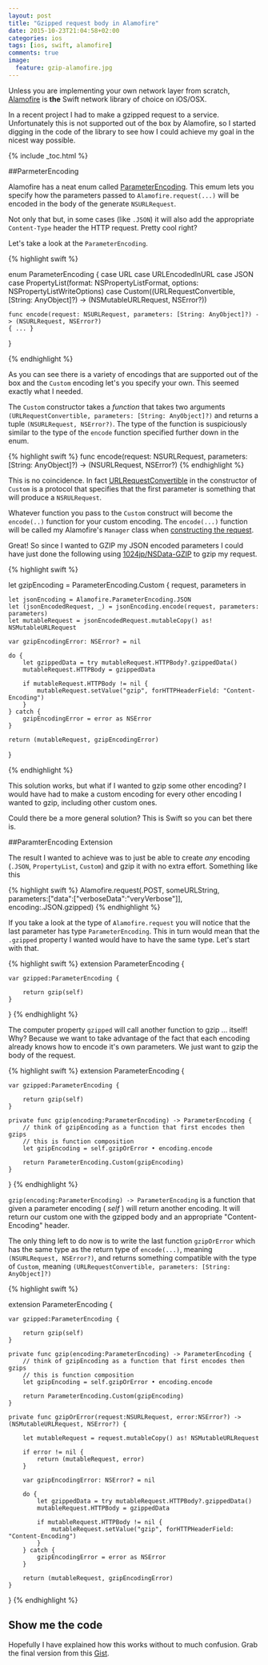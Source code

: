 ```yaml
---
layout: post
title: "Gzipped request body in Alamofire"
date: 2015-10-23T21:04:58+02:00
categories: ios
tags: [ios, swift, alamofire]
comments: true
image:
  feature: gzip-alamofire.jpg
---
```




Unless you are implementing your own network layer from scratch, [Alamofire](https://github.com/Alamofire/Alamofire) 
is __the__ Swift network library of choice on iOS/OSX.


In a recent project I had to make a gzipped request to a service. Unfortunately this is not supported out of the box by Alamofire, 
so I started digging in the code of the library to see how I could achieve my goal in the nicest way possible.

{% include _toc.html %}

##ParmeterEncoding


Alamofire has a neat enum called [ParameterEncoding](https://github.com/Alamofire/Alamofire/blob/c2429d953b39ca11ebe3911be2744e0546ee4923/Source/ParameterEncoding.swift). 
This emum lets you specify how the parameters passed to ``Alamofire.request(...)`` will be encoded in the body of the generate ``NSURLRequest``.

 
Not only that but, in some cases (like ``.JSON``) it will also add the appropriate ``Content-Type`` header the HTTP request.
Pretty cool right?

Let's take a look at the ``ParameterEncoding``.

{% highlight swift %}

enum ParameterEncoding {
    case URL
    case URLEncodedInURL
    case JSON
    case PropertyList(format: NSPropertyListFormat, options: NSPropertyListWriteOptions)
    case Custom((URLRequestConvertible, [String: AnyObject]?) -> (NSMutableURLRequest, NSError?))

    func encode(request: NSURLRequest, parameters: [String: AnyObject]?) -> (NSURLRequest, NSError?)
    { ... }
}

{% endhighlight %}


As you can see there is a variety of encodings that are supported out of the box and the ``Custom`` encoding let's you specify your own. 
This seemed exactly what I needed.

The ``Custom`` constructor takes a _function_ that takes two arguments ``(URLRequestConvertible, parameters: [String: AnyObject]?)`` and returns a tuple
``(NSURLRequest, NSError?)``. The type of the function is suspiciously similar to the type of the ``encode`` function specified further down
in the enum. 

{% highlight swift %}
    func encode(request: NSURLRequest, parameters: [String: AnyObject]?) -> (NSURLRequest, NSError?)
{% endhighlight %}

This is no coincidence. In fact [URLRequestConvertible](https://github.com/Alamofire/Alamofire/blob/0cb96d59ad47be1b6f5018188fcfd1d6b0ecbb0c/Source/Alamofire.swift#L73) 
in the constructor of ``Custom`` is a protocol that specifies that the first parameter is something that will produce a ``NSRULRequest``.


Whatever function you pass to the ``Custom`` construct will become the ``encode(..)`` function for your custom encoding. The ``encode(...)`` function 
will be called my Alamofire's ``Manager`` class when [constructing the request](https://github.com/Alamofire/Alamofire/blob/0cb96d59ad47be1b6f5018188fcfd1d6b0ecbb0c/Source/Manager.swift#L197).


Great! So since I wanted to GZIP my JSON encoded parameters I could have just done the following using [1024jp/NSData-GZIP](https://github.com/1024jp/NSData-GZIP) 
to gzip my request.

{% highlight swift %}

let gzipEncoding = ParameterEncoding.Custom { request, parameters in
        
    let jsonEncoding = Alamofire.ParameterEncoding.JSON
    let (jsonEncodedRequest, _) = jsonEncoding.encode(request, parameters: parameters)
    let mutableRequest = jsonEncodedRequest.mutableCopy() as! NSMutableURLRequest
    
    var gzipEncodingError: NSError? = nil

    do {
        let gzippedData = try mutableRequest.HTTPBody?.gzippedData()
        mutableRequest.HTTPBody = gzippedData
        
        if mutableRequest.HTTPBody != nil {
            mutableRequest.setValue("gzip", forHTTPHeaderField: "Content-Encoding")
        }
    } catch {
        gzipEncodingError = error as NSError
    }
        
    return (mutableRequest, gzipEncodingError)
}

{% endhighlight %}

This solution works, but what if I wanted to gzip some other encoding? I would have had to make a custom encoding for every
other encoding I wanted to gzip, including other custom ones.


Could there be a more general solution? This is Swift so you can bet there is.


##ParamterEncoding Extension

The result I wanted to achieve was to just be able to create _any_ encoding (``.JSON``, ``PropertyList``, ``Custom``) and gzip it with no extra effort.
Something like this


{% highlight swift %}
Alamofire.request(.POST, someURLString, parameters:["data":["verboseData":"veryVerbose"]], encoding:.JSON.gzipped)
{% endhighlight %}

If you take a look at the type of ``Alamofire.request`` you will notice that the last parameter has type ``ParameterEncoding``. This in turn
would mean that the ``.gzipped`` property I wanted would have to have the same type. Let's start with that.


{% highlight swift %}
extension ParameterEncoding {

    var gzipped:ParameterEncoding {
    
        return gzip(self)
    }
}
{% endhighlight %}

The computer property ``gzipped`` will call another function to gzip ... itself! Why? Because we want to take advantage of the fact that each encoding
already knows how to encode it's own parameters. We just want to gzip the body of the request.


{% highlight swift %}
extension ParameterEncoding {
    
    var gzipped:ParameterEncoding {
    
        return gzip(self)
    }
    
    private func gzip(encoding:ParameterEncoding) -> ParameterEncoding {
        // think of gzipEncoding as a function that first encodes then gzips
        // this is function composition
        let gzipEncoding = self.gzipOrError • encoding.encode
        
        return ParameterEncoding.Custom(gzipEncoding)
    }
}
{% endhighlight %}

``gzip(encoding:ParameterEncoding) -> ParameterEncoding`` is a function that given a parameter encoding ( _self_ ) will return another encoding. It will 
return our custom one with the gzipped body and an appropriate "Content-Encoding" header.


The only thing left to do now is to write the last function ``gzipOrError`` which has the same type as the return type of ``encode(...)``, 
meaning ``(NSURLRequest, NSError?)``, and returns something compatible with the type of ``Custom``, meaning ``(URLRequestConvertible, parameters: [String: AnyObject]?)`` 


{% highlight swift %}

extension ParameterEncoding {
    
    var gzipped:ParameterEncoding {
    
        return gzip(self)
    }
    
    private func gzip(encoding:ParameterEncoding) -> ParameterEncoding {
        // think of gzipEncoding as a function that first encodes then gzips
        // this is function composition
        let gzipEncoding = self.gzipOrError • encoding.encode
        
        return ParameterEncoding.Custom(gzipEncoding)
    }
    
    private func gzipOrError(request:NSURLRequest, error:NSError?) -> (NSMutableURLRequest, NSError?) {
        
        let mutableRequest = request.mutableCopy() as! NSMutableURLRequest

        if error != nil {
            return (mutableRequest, error)
        }
        
        var gzipEncodingError: NSError? = nil
        
        do {
            let gzippedData = try mutableRequest.HTTPBody?.gzippedData()
            mutableRequest.HTTPBody = gzippedData
            
            if mutableRequest.HTTPBody != nil {
                mutableRequest.setValue("gzip", forHTTPHeaderField: "Content-Encoding")
            }
        } catch {
            gzipEncodingError = error as NSError
        }
        
        return (mutableRequest, gzipEncodingError)
    }
}
{% endhighlight %}

## Show me the code

Hopefully I have explained how this works without to much confusion. Grab the final version from this [Gist](https://gist.github.com/blender/923f1c1de2f00514ed12).

<script src="https://gist.github.com/blender/923f1c1de2f00514ed12.js"></script>
